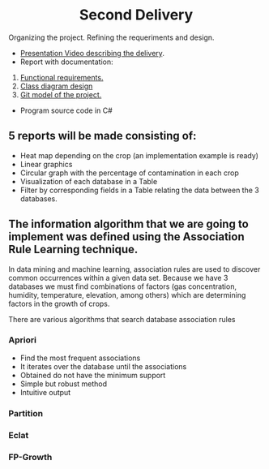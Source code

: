<h1 align="center">Second Delivery</h1>

Organizing the project. Refining the requeriments and design.

- [Presentation Video describing the delivery]().
- Report with documentation:
1. [Functional requirements.]()
2. [Class diagram design](https://github.com/ChristianFlor/gas-impact-analyzer-in-crops/blob/master/docs/delivery-2/Class%20diagram%20design.png)
3. [Git model of the project.](https://github.com/ChristianFlor/gas-impact-analyzer-in-crops/blob/master/docs/delivery-2/Git%20model%20of%20the%20project.pdf)

- Program source code in C#

<h2> 5 reports will be made consisting of:</h2>

* Heat map depending on the crop (an implementation example is ready)
* Linear graphics
* Circular graph with the percentage of contamination in each crop
* Visualization of each database in a Table
* Filter by corresponding fields in a Table relating the data between the 3 databases.

<h2>The information algorithm that we are going to implement was defined using the Association Rule Learning technique.</h2>

<p>In data mining and machine learning, association rules are used to discover common occurrences within a given data set. Because we have 3 databases we must find combinations of factors (gas concentration, humidity, temperature, elevation, among others) which are determining factors in the growth of crops.<p>

There are various algorithms that search database association rules

  <h3>Apriori</h3>
  
  - Find the most frequent associations
  - It iterates over the database until the associations
  - Obtained do not have the minimum support
  - Simple but robust method
  - Intuitive output
<h3>Partition</h3>
<h3>Eclat</h3>
<h3>FP-Growth</h3>




